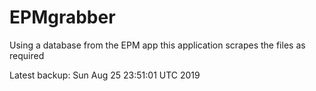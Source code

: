 # EPMgrabber
Using a database from the EPM app this application scrapes the files as required


Latest backup: Sun Aug 25 23:51:01 UTC 2019
